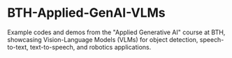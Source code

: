 # BTH-Applied-GenAI-VLMs
Example codes and demos from the "Applied Generative AI" course at BTH, showcasing Vision-Language Models (VLMs) for object detection, speech-to-text, text-to-speech, and robotics applications.
